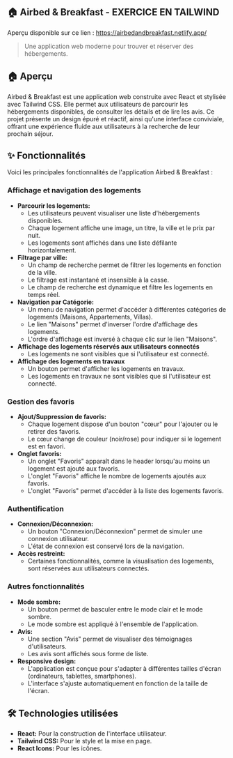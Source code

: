 ## 🏠 Airbed & Breakfast - EXERCICE EN TAILWIND

Aperçu disponible sur ce lien : <a href="https://airbedandbreakfast.netlify.app/" target="_blank" rel="noopener noreferrer">https://airbedandbreakfast.netlify.app/</a>


> Une application web moderne pour trouver et réserver des hébergements.

## 🏠 Aperçu

Airbed & Breakfast est une application web construite avec React et stylisée avec Tailwind CSS. Elle permet aux utilisateurs de parcourir les hébergements disponibles, de consulter les détails et de lire les avis. Ce projet présente un design épuré et réactif, ainsi qu'une interface conviviale, offrant une expérience fluide aux utilisateurs à la recherche de leur prochain séjour.

## ✨ Fonctionnalités

Voici les principales fonctionnalités de l'application Airbed & Breakfast :

### **Affichage et navigation des logements**

*   **Parcourir les logements:**
    *   Les utilisateurs peuvent visualiser une liste d'hébergements disponibles.
    *   Chaque logement affiche une image, un titre, la ville et le prix par nuit.
    *   Les logements sont affichés dans une liste défilante horizontalement.
*   **Filtrage par ville:**
    *   Un champ de recherche permet de filtrer les logements en fonction de la ville.
    *   Le filtrage est instantané et insensible à la casse.
    *   Le champ de recherche est dynamique et filtre les logements en temps réel.
*   **Navigation par Catégorie:**
    *   Un menu de navigation permet d'accéder à différentes catégories de logements (Maisons, Appartements, Villas).
    *   Le lien "Maisons" permet d'inverser l'ordre d'affichage des logements.
    *   L'ordre d'affichage est inversé à chaque clic sur le lien "Maisons".
* **Affichage des logements réservés aux utilisateurs connectés**
    * Les logements ne sont visibles que si l'utilisateur est connecté.
* **Affichage des logements en travaux**
    * Un bouton permet d'afficher les logements en travaux.
    * Les logements en travaux ne sont visibles que si l'utilisateur est connecté.

### **Gestion des favoris**

*   **Ajout/Suppression de favoris:**
    *   Chaque logement dispose d'un bouton "cœur" pour l'ajouter ou le retirer des favoris.
    *   Le cœur change de couleur (noir/rose) pour indiquer si le logement est en favori.
*   **Onglet favoris:**
    *   Un onglet "Favoris" apparaît dans le header lorsqu'au moins un logement est ajouté aux favoris.
    *   L'onglet "Favoris" affiche le nombre de logements ajoutés aux favoris.
    *   L'onglet "Favoris" permet d'accéder à la liste des logements favoris.

### **Authentification**

*   **Connexion/Déconnexion:**
    *   Un bouton "Connexion/Déconnexion" permet de simuler une connexion utilisateur.
    *   L'état de connexion est conservé lors de la navigation.
*   **Accès restreint:**
    *   Certaines fonctionnalités, comme la visualisation des logements, sont réservées aux utilisateurs connectés.

### **Autres fonctionnalités**

*   **Mode sombre:**
    *   Un bouton permet de basculer entre le mode clair et le mode sombre.
    *   Le mode sombre est appliqué à l'ensemble de l'application.
*   **Avis:**
    *   Une section "Avis" permet de visualiser des témoignages d'utilisateurs.
    *   Les avis sont affichés sous forme de liste.
*   **Responsive design:**
    *   L'application est conçue pour s'adapter à différentes tailles d'écran (ordinateurs, tablettes, smartphones).
    *   L'interface s'ajuste automatiquement en fonction de la taille de l'écran.

## 🛠️ Technologies utilisées

*   **React:** Pour la construction de l'interface utilisateur.
*   **Tailwind CSS:** Pour le style et la mise en page.
*   **React Icons:** Pour les icônes.
